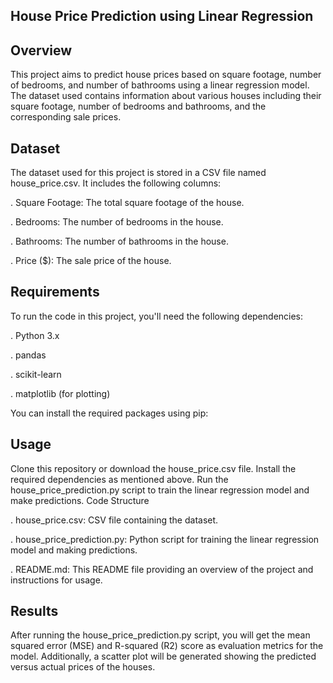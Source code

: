 House Price Prediction using Linear Regression
----------------------------------------------------------------------------
Overview
----------------------------------------------------------------------------
This project aims to predict house prices based on square footage, number of bedrooms, and number of bathrooms using a linear regression model. The dataset used contains information about various houses including their square footage, number of bedrooms and bathrooms, and the corresponding sale prices.

Dataset
----------------------------------------------------------------------------
The dataset used for this project is stored in a CSV file named house_price.csv. It includes the following columns:

. Square Footage: The total square footage of the house.

. Bedrooms: The number of bedrooms in the house.

. Bathrooms: The number of bathrooms in the house.

. Price ($): The sale price of the house.

Requirements
----------------------------------------------------------------------------
To run the code in this project, you'll need the following dependencies:

. Python 3.x

. pandas

. scikit-learn

. matplotlib (for plotting)

You can install the required packages using pip:

Usage
----------------------------------------------------------------------------
Clone this repository or download the house_price.csv file.
Install the required dependencies as mentioned above.
Run the house_price_prediction.py script to train the linear regression model and make predictions.
Code Structure

. house_price.csv: CSV file containing the dataset.

. house_price_prediction.py: Python script for training the linear regression model and making predictions.

. README.md: This README file providing an overview of the project and instructions for usage.

Results
----------------------------------------------------------------------------
After running the house_price_prediction.py script, you will get the mean squared error (MSE) and R-squared (R2) score as evaluation metrics for the model. Additionally, a scatter plot will be generated showing the predicted versus actual prices of the houses.
